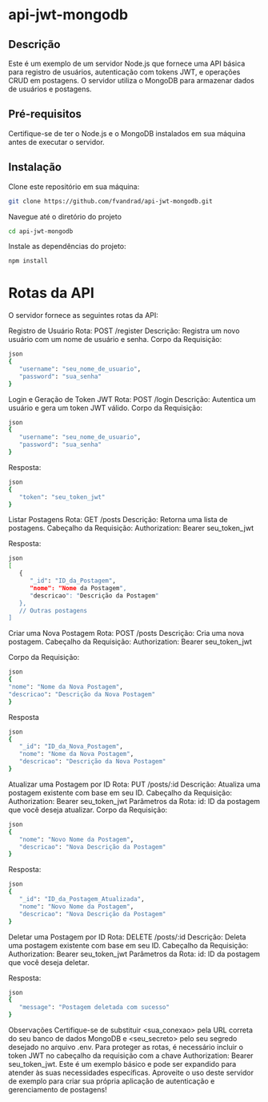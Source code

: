 # api-jwt-mongodb

## Descrição
Este é um exemplo de um servidor Node.js que fornece uma API básica para registro de usuários, autenticação com tokens JWT, e operações CRUD em postagens. O servidor utiliza o MongoDB para armazenar dados de usuários e postagens.

## Pré-requisitos
Certifique-se de ter o Node.js e o MongoDB instalados em sua máquina antes de executar o servidor.

## Instalação

Clone este repositório em sua máquina:

   ```bash
   git clone https://github.com/fvandrad/api-jwt-mongodb.git
   ```

Navegue até o diretório do projeto
  
   ```bash
   cd api-jwt-mongodb
   ```

Instale as dependências do projeto:

   ```bash
   npm install
   ```

# Rotas da API
O servidor fornece as seguintes rotas da API:

Registro de Usuário
Rota: POST /register
Descrição: Registra um novo usuário com um nome de usuário e senha.
Corpo da Requisição:

   ```bash
   json
   {
      "username": "seu_nome_de_usuario",
      "password": "sua_senha"
   }
   ```

Login e Geração de Token JWT
Rota: POST /login
Descrição: Autentica um usuário e gera um token JWT válido.
Corpo da Requisição:
   
   ```bash
   json
   {
      "username": "seu_nome_de_usuario",
      "password": "sua_senha"
   }
   ```

Resposta:

   ```bash 
   json
   {
      "token": "seu_token_jwt"
   }
   ```

Listar Postagens
Rota: GET /posts
Descrição: Retorna uma lista de postagens.
Cabeçalho da Requisição:
Authorization: Bearer seu_token_jwt

Resposta:
   
   ```bash
   json
   [
      {
         "_id": "ID_da_Postagem",
         "nome": "Nome da Postagem",
         "descricao": "Descrição da Postagem"
      },
      // Outras postagens
   ]
   ```

Criar uma Nova Postagem
Rota: POST /posts
Descrição: Cria uma nova postagem.
Cabeçalho da Requisição:
Authorization: Bearer seu_token_jwt

Corpo da Requisição:

   ```bash
   json
   {
   "nome": "Nome da Nova Postagem",
   "descricao": "Descrição da Nova Postagem"
   }
   ```

Resposta
   ```bash
   json
   {
      "_id": "ID_da_Nova_Postagem",
      "nome": "Nome da Nova Postagem",
      "descricao": "Descrição da Nova Postagem"
   }
   ```

Atualizar uma Postagem por ID
Rota: PUT /posts/:id
Descrição: Atualiza uma postagem existente com base em seu ID.
Cabeçalho da Requisição:
Authorization: Bearer seu_token_jwt
Parâmetros da Rota:
id: ID da postagem que você deseja atualizar.
Corpo da Requisição:
   
   ```bash
   json
   {
      "nome": "Novo Nome da Postagem",
      "descricao": "Nova Descrição da Postagem"
   }
   ```

Resposta:
   
   ```bash
   json
   {
      "_id": "ID_da_Postagem_Atualizada",
      "nome": "Novo Nome da Postagem",
      "descricao": "Nova Descrição da Postagem"
   }
   ```

Deletar uma Postagem por ID
Rota: DELETE /posts/:id
Descrição: Deleta uma postagem existente com base em seu ID.
Cabeçalho da Requisição:
Authorization: Bearer seu_token_jwt
Parâmetros da Rota:
id: ID da postagem que você deseja deletar.

Resposta:
   ```bash
   json
   {
      "message": "Postagem deletada com sucesso"
   }
   ```

Observações
Certifique-se de substituir <sua_conexao> pela URL correta do seu banco de dados MongoDB e <seu_secreto> pelo seu segredo desejado no arquivo .env.
Para proteger as rotas, é necessário incluir o token JWT no cabeçalho da requisição com a chave Authorization: Bearer seu_token_jwt.
Este é um exemplo básico e pode ser expandido para atender às suas necessidades específicas.
Aproveite o uso deste servidor de exemplo para criar sua própria aplicação de autenticação e gerenciamento de postagens!